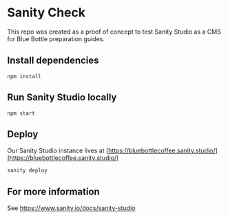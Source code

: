 # Sanity Check

This repo was created as a proof of concept to test Sanity Studio as a CMS for Blue Bottle preparation guides.

## Install dependencies
`npm install`

## Run Sanity Studio locally
`npm start`

## Deploy
Our Sanity Studio instance lives at [https://bluebottlecoffee.sanity.studio/](https://bluebottlecoffee.sanity.studio/)

`sanity deploy`

## For more information
See https://www.sanity.io/docs/sanity-studio
